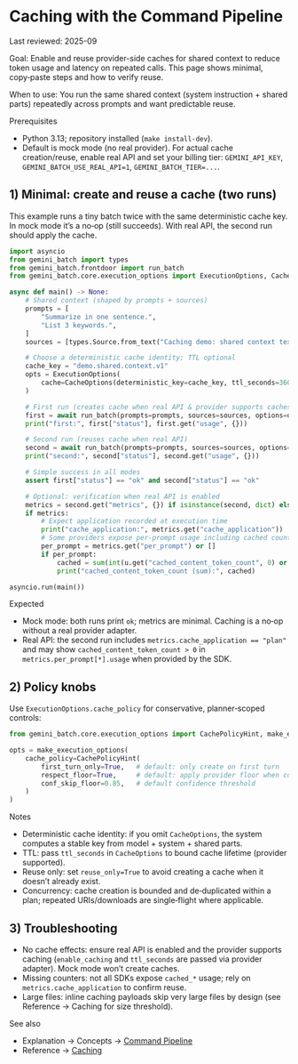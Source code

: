 # Caching with the Command Pipeline

Last reviewed: 2025-09

Goal: Enable and reuse provider-side caches for shared context to reduce token usage and latency on repeated calls. This page shows minimal, copy‑paste steps and how to verify reuse.

When to use: You run the same shared context (system instruction + shared parts) repeatedly across prompts and want predictable reuse.

Prerequisites

- Python 3.13; repository installed (`make install-dev`).
- Default is mock mode (no real provider). For actual cache creation/reuse, enable real API and set your billing tier: `GEMINI_API_KEY`, `GEMINI_BATCH_USE_REAL_API=1`, `GEMINI_BATCH_TIER=...`.

## 1) Minimal: create and reuse a cache (two runs)

This example runs a tiny batch twice with the same deterministic cache key. In mock mode it’s a no‑op (still succeeds). With real API, the second run should apply the cache.

```python title="cache_min.py"
import asyncio
from gemini_batch import types
from gemini_batch.frontdoor import run_batch
from gemini_batch.core.execution_options import ExecutionOptions, CacheOptions

async def main() -> None:
    # Shared context (shaped by prompts + sources)
    prompts = [
        "Summarize in one sentence.",
        "List 3 keywords.",
    ]
    sources = [types.Source.from_text("Caching demo: shared context text")]

    # Choose a deterministic cache identity; TTL optional
    cache_key = "demo.shared.context.v1"
    opts = ExecutionOptions(
        cache=CacheOptions(deterministic_key=cache_key, ttl_seconds=3600)
    )

    # First run (creates cache when real API & provider supports caches)
    first = await run_batch(prompts=prompts, sources=sources, options=opts)
    print("first:", first["status"], first.get("usage", {}))

    # Second run (reuses cache when real API)
    second = await run_batch(prompts=prompts, sources=sources, options=opts)
    print("second:", second["status"], second.get("usage", {}))

    # Simple success in all modes
    assert first["status"] == "ok" and second["status"] == "ok"

    # Optional: verification when real API is enabled
    metrics = second.get("metrics", {}) if isinstance(second, dict) else {}
    if metrics:
        # Expect application recorded at execution time
        print("cache_application:", metrics.get("cache_application"))
        # Some providers expose per-prompt usage including cached counters
        per_prompt = metrics.get("per_prompt") or []
        if per_prompt:
            cached = sum(int(u.get("cached_content_token_count", 0) or 0) for u in per_prompt)
            print("cached_content_token_count (sum):", cached)

asyncio.run(main())
```

Expected

- Mock mode: both runs print `ok`; metrics are minimal. Caching is a no‑op without a real provider adapter.
- Real API: the second run includes `metrics.cache_application == "plan"` and may show `cached_content_token_count > 0` in `metrics.per_prompt[*].usage` when provided by the SDK.

## 2) Policy knobs

Use `ExecutionOptions.cache_policy` for conservative, planner‑scoped controls:

```python
from gemini_batch.core.execution_options import CachePolicyHint, make_execution_options

opts = make_execution_options(
    cache_policy=CachePolicyHint(
        first_turn_only=True,   # default: only create on first turn
        respect_floor=True,     # default: apply provider floor when confident
        conf_skip_floor=0.85,   # default confidence threshold
    )
)
```

Notes

- Deterministic cache identity: if you omit `CacheOptions`, the system computes a stable key from model + system + shared parts.
- TTL: pass `ttl_seconds` in `CacheOptions` to bound cache lifetime (provider supported).
- Reuse only: set `reuse_only=True` to avoid creating a cache when it doesn’t already exist.
- Concurrency: cache creation is bounded and de‑duplicated within a plan; repeated URIs/downloads are single‑flight where applicable.

## 3) Troubleshooting

- No cache effects: ensure real API is enabled and the provider supports caching (`enable_caching` and `ttl_seconds` are passed via provider adapter). Mock mode won’t create caches.
- Missing counters: not all SDKs expose `cached_*` usage; rely on `metrics.cache_application` to confirm reuse.
- Large files: inline caching payloads skip very large files by design (see Reference → Caching for size threshold).

See also

- Explanation → Concepts → [Command Pipeline](../explanation/concepts/command-pipeline.md)
- Reference → [Caching](../reference/caching.md)
